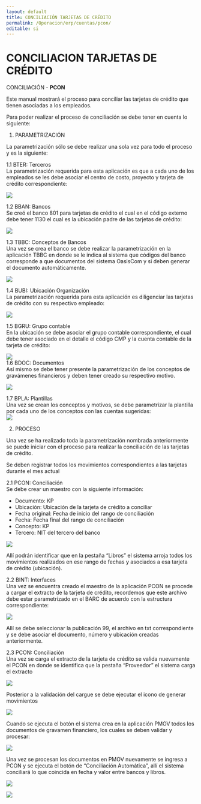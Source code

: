 ```yaml
---
layout: default
title: CONCILIACIÓN TARJETAS DE CRÉDITO  
permalink: /Operacion/erp/cuentas/pcon/  
editable: si  
---  
```


# CONCILIACION TARJETAS DE CRÉDITO  

CONCILIACIÓN -  **PCON**  

Este manual mostrará el proceso para conciliar las tarjetas de crédito que tienen asociadas a los empleados.  

Para poder realizar el proceso de conciliación se debe tener en cuenta lo siguiente:  

1.	PARAMETRIZACIÓN  

La parametrización sólo se debe realizar una sola vez para todo el proceso y es la siguiente:  

1.1	BTER: Terceros  
La parametrización requerida para esta aplicación es que a cada uno de los empleados se les debe asociar el centro de costo, proyecto y tarjeta de crédito correspondiente:   

 ![](bter1.png)  



1.2	BBAN: Bancos  
Se creó el banco 801 para tarjetas de crédito el cual en el código externo debe tener 1130 el cual es la ubicación padre de las tarjetas de crédito:  

 ![](bban1.png)  

1.3	TBBC: Conceptos de Bancos  
Una vez se crea el banco se debe realizar la parametrización en la aplicación TBBC en donde se le indica al sistema que códigos del banco corresponde a que documentos del sistema OasisCom y si deben generar el documento automáticamente.  
 
  ![](tbbc2.png)  

1.4	BUBI: Ubicación Organización  
La parametrización requerida para esta aplicación es diligenciar las tarjetas de crédito con su respectivo empleado:  

  ![](bubi.png)  

1.5	BGRU: Grupo contable  
En la ubicación se debe asociar el grupo contable correspondiente, el cual debe tener asociado en el detalle el código CMP y la cuenta contable de la tarjeta de crédito:  
  
   ![](bgru1.png)  
1.6	BDOC: Documentos  
Así mismo se debe tener presente la parametrización de los conceptos de gravámenes financieros y deben tener creado su respectivo motivo.  

 ![](bdoc.png)  

1.7	BPLA: Plantillas  
Una vez se crean los conceptos y motivos, se debe parametrizar la plantilla por cada uno de los conceptos con las cuentas sugeridas:  
  ![](bpla.png)  



2.	PROCESO  

Una vez se ha realizado toda la parametrización nombrada anteriormente se puede iniciar con el proceso para realizar la conciliación de las tarjetas de crédito.  

Se deben registrar todos los movimientos correspondientes a las tarjetas durante el mes actual  

2.1	PCON: Conciliación   
Se debe crear un maestro con la siguiente información:  
-	Documento: KP   
-	Ubicación: Ubicación de la tarjeta de crédito a conciliar  
-	Fecha original: Fecha de inicio del rango de conciliación  
-	Fecha: Fecha final del rango de conciliación  
-	Concepto: KP  
-	Tercero: NIT del tercero del banco  

 ![](pcon2.png)  

Allí podrán identificar que en la pestaña “Libros” el sistema arroja todos los movimientos realizados en ese rango de fechas y asociados a esa tarjeta de crédito (ubicación).  



2.2	BINT: Interfaces  
Una vez se encuentra creado el maestro de la aplicación PCON se procede a cargar el extracto de la tarjeta de crédito, recordemos que este archivo debe estar parametrizado en el BARC de acuerdo con la estructura correspondiente:  

  ![](bint1.png)  

Allí se debe seleccionar la publicación 99, el archivo en txt correspondiente y se debe asociar el documento, número y ubicación creadas anteriormente.  

2.3	PCON: Conciliación   
Una vez se carga el extracto de la tarjeta de crédito se valida nuevamente el PCON en donde se identifica que la pestaña “Proveedor” el sistema carga el extracto  


  ![](pcon3.png)  

Posterior a la validación del cargue se debe ejecutar el icono de generar movimientos  

  ![](pcon4.png)  

Cuando se ejecuta el botón el sistema crea en la aplicación PMOV todos los documentos de gravamen financiero, los cuales se deben validar y procesar:  


  ![](pmov1.png)  

Una vez se procesan los documentos en PMOV nuevamente se ingresa a PCON y se ejecuta el botón de “Conciliación Automática”, allí el sistema conciliará lo que coincida en fecha y valor entre bancos y libros.  


 ![](tcon1.png)  

![](tcon2.png)  

